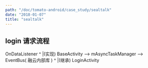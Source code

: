 ```yaml
---
path: "/doc/tomato-android/case_study/sealtalk"
date: "2018-01-07"
title: "sealtalk"
---
```

## login 请求流程
OnDataListener
    ^
    |(实现)
BaseActivity -->  mAsyncTaskManager  --> EventBus( 融云内部库 )
    ^
    |(继承)
LoginActivity
